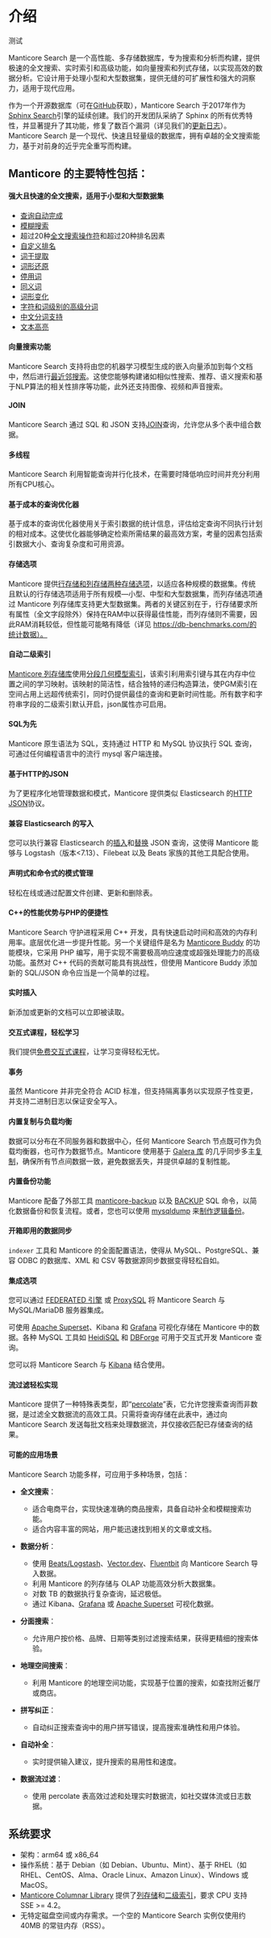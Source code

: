 # 介绍

测试

Manticore Search 是一个高性能、多存储数据库，专为搜索和分析而构建，提供极速的全文搜索、实时索引和高级功能，如向量搜索和列式存储，以实现高效的数据分析。它设计用于处理小型和大型数据集，提供无缝的可扩展性和强大的洞察力，适用于现代应用。

作为一个开源数据库（可在[GitHub](https://github.com/manticoresoftware/manticoresearch/)获取），Manticore Search 于2017年作为[Sphinx Search](https://sphinxsearch.com/)引擎的延续创建。我们的开发团队采纳了 Sphinx 的所有优秀特性，并显著提升了其功能，修复了数百个漏洞（详见我们的[更新日志](https://manual.manticoresearch.com/Changelog)）。Manticore Search 是一个现代、快速且轻量级的数据库，拥有卓越的全文搜索能力，基于对前身的近乎完全重写而构建。

## Manticore 的主要特性包括：
#### 强大且快速的全文搜索，适用于小型和大型数据集

  * [查询自动完成](Searching/Autocomplete.md)
  * [模糊搜索](Searching/Spell_correction.md#Fuzzy-Search)
  * 超过20种[全文搜索操作符](https://play.manticoresearch.com/fulltextintro/)<!--{target="_blank"}-->和超过20种排名因素
  * [自定义排名](Searching/Sorting_and_ranking.md#Ranking-overview)
  * [词干提取](Creating_a_table/NLP_and_tokenization/Morphology.md)
  * [词形还原](Creating_a_table/NLP_and_tokenization/Morphology.md)
  * [停用词](Creating_a_table/NLP_and_tokenization/Ignoring_stop-words.md)
  * [同义词](Creating_a_table/NLP_and_tokenization/Exceptions.md)
  * [词形变化](Creating_a_table/NLP_and_tokenization/Wordforms.md)
  * [字符和词级别的高级分词](Creating_a_table/NLP_and_tokenization/Low-level_tokenization.md)
  * [中文分词支持](Creating_a_table/NLP_and_tokenization/Languages_with_continuous_scripts.md)
  * [文本高亮](Searching/Highlighting.md)

#### 向量搜索功能
Manticore Search 支持将由您的机器学习模型生成的嵌入向量添加到每个文档中，然后进行[最近邻搜索](Searching/KNN.md)。这使您能够构建诸如相似性搜索、推荐、语义搜索和基于NLP算法的相关性排序等功能，此外还支持图像、视频和声音搜索。

#### JOIN
Manticore Search 通过 SQL 和 JSON 支持[JOIN](Searching/Joining.md)查询，允许您从多个表中组合数据。

#### 多线程
Manticore Search 利用智能查询并行化技术，在需要时降低响应时间并充分利用所有CPU核心。

#### 基于成本的查询优化器
基于成本的查询优化器使用关于索引数据的统计信息，评估给定查询不同执行计划的相对成本。这使优化器能够确定检索所需结果的最高效方案，考量的因素包括索引数据大小、查询复杂度和可用资源。

#### 存储选项
Manticore 提供[行存储和列存储两种存储选项](Creating_a_table/Data_types.md#Row-wise-and-columnar-attribute-storages)，以适应各种规模的数据集。传统且默认的行存储选项适用于所有规模—小型、中型和大型数据集，而列存储选项通过 Manticore 列存储库支持更大型数据集。两者的关键区别在于，行存储要求所有属性（全文字段除外）保持在RAM中以获得最佳性能，而列存储则不需要，因此RAM消耗较低，但性能可能略有降低（详见 https://db-benchmarks.com/的统计数据）。

#### 自动二级索引
[Manticore 列存储库](https://github.com/manticoresoftware/columnar/)使用[分段几何模型索引](https://github.com/gvinciguerra/PGM-index)，该索引利用索引键与其在内存中位置之间的学习映射。该映射的简洁性，结合独特的递归构造算法，使PGM索引在空间占用上远超传统索引，同时仍提供最佳的查询和更新时间性能。所有数字和字符串字段的二级索引默认开启，json属性亦可启用。

#### SQL为先
Manticore 原生语法为 SQL，支持通过 HTTP 和 MySQL 协议执行 SQL 查询，可通过任何编程语言中的流行 mysql 客户端连接。

#### 基于HTTP的JSON
为了更程序化地管理数据和模式，Manticore 提供类似 Elasticsearch 的[HTTP JSON](Searching/Full_text_matching/Basic_usage.md#HTTP-JSON)协议。

#### 兼容 Elasticsearch 的写入
您可以执行兼容 Elasticsearch 的[插入](Data_creation_and_modification/Adding_documents_to_a_table/Adding_documents_to_a_real-time_table.md#Adding-documents-to-a-real-time-table)和[替换](Data_creation_and_modification/Updating_documents/REPLACE.md#REPLACE) JSON 查询，这使得 Manticore 能够与 Logstash（版本<7.13）、Filebeat 以及 Beats 家族的其他工具配合使用。

#### 声明式和命令式的模式管理
轻松在线或通过配置文件创建、更新和删除表。

#### C++的性能优势与PHP的便捷性
Manticore Search 守护进程采用 C++ 开发，具有快速启动时间和高效的内存利用率。底层优化进一步提升性能。另一个关键组件是名为 [Manticore Buddy](https://github.com/manticoresoftware/manticoresearch-buddy) 的功能模块，它采用 PHP 编写，用于实现不需要极高响应速度或超强处理能力的高级功能。虽然对 C++ 代码的贡献可能具有挑战性，但使用 Manticore Buddy 添加新的 SQL/JSON 命令应当是一个简单的过程。

#### 实时插入
新添加或更新的文档可以立即被读取。

#### 交互式课程，轻松学习
我们提供[免费交互式课程](https://play.manticoresearch.com/)，让学习变得轻松无忧。

#### 事务
虽然 Manticore 并非完全符合 ACID 标准，但支持隔离事务以实现原子性变更，并支持二进制日志以保证安全写入。

#### 内置复制与负载均衡
数据可以分布在不同服务器和数据中心，任何 Manticore Search 节点既可作为负载均衡器，也可作为数据节点。Manticore 使用基于 [Galera 库](https://galeracluster.com/) 的几乎同步多主[复制](https://play.manticoresearch.com/replication/)，确保所有节点间数据一致，避免数据丢失，并提供卓越的复制性能。

#### 内置备份功能
Manticore 配备了外部工具 [manticore-backup](Securing_and_compacting_a_table/Backup_and_restore.md) 以及 [BACKUP](Securing_and_compacting_a_table/Backup_and_restore.md#BACKUP-SQL-command-reference) SQL 命令，以简化数据备份和恢复流程。或者，您也可以使用 [mysqldump](https://dev.mysql.com/doc/refman/8.0/en/mysqldump.html) 来[制作逻辑备份](Securing_and_compacting_a_table/Backup_and_restore.md#Backup-and-restore-with-mysqldump)。

#### 开箱即用的数据同步
`indexer` 工具和 Manticore 的全面配置语法，使得从 MySQL、PostgreSQL、兼容 ODBC 的数据库、XML 和 CSV 等数据源同步数据变得轻松自如。

#### 集成选项
您可以通过 [FEDERATED 引擎](Extensions/FEDERATED.md) 或 [ProxySQL](https://manticoresearch.com/blog/using-proxysql-to-route-inserts-in-a-distributed-realtime-index/) 将 Manticore Search 与 MySQL/MariaDB 服务器集成。

可使用 [Apache Superset](https://manticoresearch.com/blog/manticoresearch-apache-superset-integration/)、Kibana 和 [Grafana](https://manticoresearch.com/blog/manticoresearch-grafana-integration/) 可视化存储在 Manticore 中的数据。各种 MySQL 工具如 [HeidiSQL](https://www.heidisql.com/) 和 [DBForge](https://www.devart.com/dbforge/) 可用于交互式开发 Manticore 查询。

您可以将 Manticore Search 与 [Kibana](Integration/Kibana.md) 结合使用。

#### 流过滤轻松实现
Manticore 提供了一种特殊表类型，即“[percolate](Creating_a_table/Local_tables/Percolate_table.md)”表，它允许您搜索查询而非数据，是过滤全文数据流的高效工具。只需将查询存储在此表中，通过向 Manticore Search 发送每批文档来处理数据流，并仅接收匹配已存储查询的结果。

#### 可能的应用场景
Manticore Search 功能多样，可应用于多种场景，包括：

- **全文搜索**：
  - 适合电商平台，实现快速准确的商品搜索，具备自动补全和模糊搜索功能。
  - 适合内容丰富的网站，用户能迅速找到相关的文章或文档。

- **数据分析**：
  - 使用 [Beats/Logstash](https://manticoresearch.com/blog/integration-of-manticore-with-logstash-filebeat/)、[Vector.dev](https://manticoresearch.com/blog/integration-of-manticore-with-vectordev/)、[Fluentbit](https://manticoresearch.com/blog/integration-of-manticore-with-fluentbit/) 向 Manticore Search 导入数据。
  - 利用 Manticore 的列存储与 OLAP 功能高效分析大数据集。
  - 对数 TB 的数据执行复杂查询，延迟极低。
  - 通过 Kibana、[Grafana](https://manticoresearch.com/blog/manticoresearch-grafana-integration/) 或 [Apache Superset](https://manticoresearch.com/blog/manticoresearch-apache-superset-integration/) 可视化数据。

- **分面搜索**：
  - 允许用户按价格、品牌、日期等类别过滤搜索结果，获得更精细的搜索体验。

- **地理空间搜索**：
  - 利用 Manticore 的地理空间功能，实现基于位置的搜索，如查找附近餐厅或商店。

- **拼写纠正**：
  - 自动纠正搜索查询中的用户拼写错误，提高搜索准确性和用户体验。

- **自动补全**：
  - 实时提供输入建议，提升搜索的易用性和速度。

- **数据流过滤**：
  - 使用 percolate 表高效过滤和处理实时数据流，如社交媒体流或日志数据。


## 系统要求

* 架构：arm64 或 x86_64
* 操作系统：基于 Debian（如 Debian、Ubuntu、Mint）、基于 RHEL（如 RHEL、CentOS、Alma、Oracle Linux、Amazon Linux）、Windows 或 MacOS。
* [Manticore Columnar Library](https://github.com/manticoresoftware/columnar) 提供了[列存储](Creating_a_table/Data_types.md#Row-wise-and-columnar-attribute-storages)和[二级索引](Introduction.md#Automatic-secondary-indexes)，要求 CPU 支持 SSE >= 4.2。
* 无特定磁盘空间或内存需求。一个空的 Manticore Search 实例仅使用约 40MB 的常驻内存（RSS）。

<!-- proofread -->

